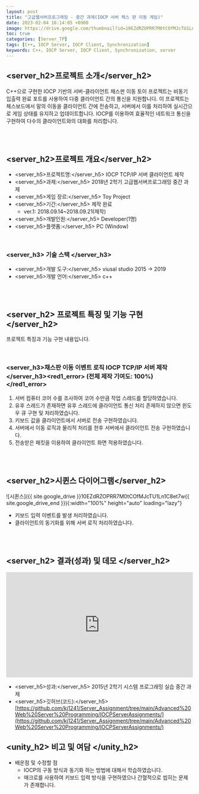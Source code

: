 ```yaml
---
layout: post
title: "고급웹서버프로그래밍 - 중간 과제(IOCP 서버 체스 판 이동 게임)"
date: 2023-02-04 16:14:05 +0900
image: https://drive.google.com/thumbnail?id=10EZdRZOPRR7M0tCOfMJcTU1Ln1C8et7w
toc: true
categories: [Server_TP]
tags: [C++, IOCP Server, IOCP Client, Synchronization]
keywords: C++, IOCP Server, IOCP Client, Synchronization, server
---
```


## <server_h2>프로젝트 소개</server_h2>

C++으로 구현한 IOCP 기반의 서버-클라이언트 채스판 이동 토이 프로젝트는 비동기 입출력 완료 포트를 사용하여 다중 클라이언트 간의 통신을 지원합니다. 이 프로젝트는 체스보드에서 말의 이동을 클라이언트 간에 전송하고, 서버에서 이를 처리하여 실시간으로 게임 상태를 유지하고 업데이트합니다. IOCP를 이용하여 효율적인 네트워크 통신을 구현하여 다수의 클라이언트와의 대화를 처리합니다.  

<br>
<br>

## <server_h2>프로젝트 개요</server_h2>

- <span><server_h5>프로젝트명:</server_h5> IOCP TCP/IP 서버 클라이언트 제작</span>
- <span><server_h5>과제:</server_h5> 2018년 2학기 고급웹서버프로그래밍 중간 과제</span>
- <span><server_h5>게임 장르:</server_h5> Toy Project</span>
- <span><server_h5>기간:</server_h5> 제작 완료</span>
    - ver.1: 2018.09.14~2018.09.21(제작)
- <span><server_h5>개발인원:</server_h5> Developer(1명)</span>
- <span><server_h5>플랫폼:</server_h5> PC (Window)</span>

<br>

### <server_h3> 기술 스택 </server_h3>

- <span><server_h5>개발 도구:</server_h5> viusal studio 2015 → 2019  </span>
- <span><server_h5>개발 언어:</server_h5> c++  </span>

<br>
<br>

## <server_h2> 프로젝트 특징 및 기능 구현 </server_h2>

프로젝트 특징과 기능 구현 내용입니다.

<br>

### <server_h3>채스판 이동 이벤트 로직 IOCP TCP/IP 서버 제작</server_h3><red1_error> (전체 제작 기여도: 100%)</red1_error>

1. 서버 컴퓨터 코어 수를 조사하여 코어 수만큼 작업 스레드를 할당하였습니다.
2. 유후 스레드가 존재하면 유후 스레드에 클라이언트 통신 처리 존재하지 않으면 윈도우 큐 구현 및 처리하였습니다.
3. 키보드 값을 클라이언트에서 서버로 전송 구현하였습니다.
4. 서버에서 이동 로직과 물리적 처리를 한후 서버에서 클라이언트 전송 구현하였습니다.
5. 전송받은 패킷을 이용하여 클라이언트 화면 적용하였습니다.

<br>
<br>

## <server_h2>시퀸스 다이어그램</server_h2>

![시퀸스]({{ site.google_drive }}10EZdRZOPRR7M0tCOfMJcTU1Ln1C8et7w{{ site.google_drive_end }}){:width="100%" height="auto" loading="lazy"}

- 키보드 입력 이벤트를 발생 처리하였습니다.
- 클라이언트의 동기화를 위해 서버 로직 처리하였습니다.

<br>
<br>

## <server_h2> 결과(성과) 및 데모 </server_h2>

<iframe  width="100%" style="aspect-ratio:16/9" src="https://www.youtube.com/embed/hA4AJzZA-Xk" title="IOCP 서버 제작 과제" frameborder="0" allow="accelerometer; autoplay; clipboard-write; encrypted-media; gyroscope; picture-in-picture; web-share" allowfullscreen></iframe> 

- <span><server_h5>성과:</server_h5> 2015년 2학기 시스템 프로그래밍 실습 중간 과제 </span>
- <span><server_h5>깃허브(코드):</server_h5> [https://github.com/kj1241/Server_Assignment/tree/main/Advanced%20Web%20Server%20Programming/IOCPServerAssignments/](https://github.com/kj1241/Server_Assignment/tree/main/Advanced%20Web%20Server%20Programming/IOCPServerAssignments/)</span>

## <unity_h2> 비고 및 여담 </unity_h2>

- 배운점 및 수정할 점
    - IOCP의 구동 방식과 동기화 하는 방법에 대해서 학습하였습니다.
    - 매크로를 사용하여 키보드 입력 방식을 구현하였으나 간혈적으로 씹히는 문제가 존재합니다.